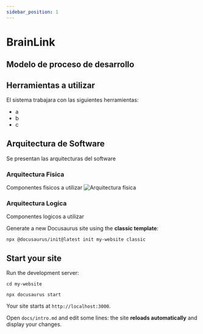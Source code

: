 ```yaml
---
sidebar_position: 1
---
```


# BrainLink


## Modelo de proceso de desarrollo


## Herramientas a utilizar
El sistema trabajara con las siguientes herramientas:
- a
- b
- c


## Arquitectura de Software
Se presentan las arquitecturas del software

### Arquitectura Fisica
Componentes fisicos a utilizar
![Arquitectura física](/img/arquitectura_fisica.png)

### Arquitectura Logica
Componentes logicos a utilizar

Generate a new Docusaurus site using the **classic template**:

```shell
npx @docusaurus/init@latest init my-website classic
```

## Start your site

Run the development server:

```shell
cd my-website

npx docusaurus start
```

Your site starts at `http://localhost:3000`.

Open `docs/intro.md` and edit some lines: the site **reloads automatically** and display your changes.